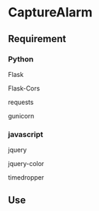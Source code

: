 # CaptureAlarm

## Requirement

### Python
Flask

Flask-Cors

requests

gunicorn

### javascript
jquery

jquery-color

timedropper

## Use
